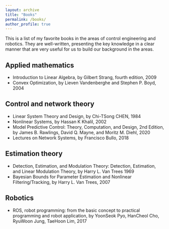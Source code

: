 ```yaml
---
layout: archive
title: "Books"
permalink: /books/
author_profile: true
---
```


This is a list of my favorite books in the areas of control engineering and robotics. They are well-written, presenting the key knowledge in a clear manner that are very useful for us to build our background in the areas.

## Applied mathematics

-  Introduction to Linear Algebra, by Gilbert Strang, fourth edition, 2009
-  Convex Optimization, by Lieven Vandenberghe and Stephen P. Boyd, 2004 

## Control and network theory

-  Linear System Theory and Design, by Chi-TSong CHEN, 1984
-  Nonlinear Systems, by Hassan K Khalil, 2002
-  Model Predictive Control: Theory, Computation, and Design, 2nd Edition, by James B. Rawlings, David Q. Mayne, and Moritz M. Diehl, 2020
-  Lectures on Network Systems, by Francisco Bullo, 2018

## Estimation theory

-  Detection, Estimation, and Modulation Theory: Detection, Estimation, and Linear Modulation Theory, by Harry L. Van Trees 1969
-  Bayesian Bounds for Parameter Estimation and Nonlinear Filtering/Tracking, by Harry L. Van Trees, 2007

## Robotics

-  ROS, robot programming: from the basic concept to practical programming and robot application, by YoonSeok Pyo, HanCheol Cho, RyuWoon Jung, TaeHoon Lim, 2017
